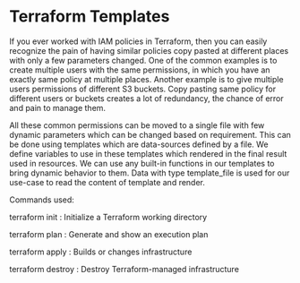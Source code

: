 # Terraform Templates

If you ever worked with IAM policies in Terraform, then you can easily recognize the pain of having similar policies copy pasted at different places with only a few parameters changed. One of the common examples is to create multiple users with the same permissions, in which you have an exactly same policy at multiple places. Another example is to give multiple users permissions of different S3 buckets. Copy pasting same policy for different users or buckets creates a lot of redundancy, the chance of error and pain to manage them.

All these common permissions can be moved to a single file with few dynamic parameters which can be changed based on requirement. This can be done using templates which are data-sources defined by a file. We define variables to use in these templates which rendered in the final result used in resources. We can use any built-in functions in our templates to bring dynamic behavior to them. Data with type template_file is used for our use-case to read the content of template and render.

Commands used:

terraform init : Initialize a Terraform working directory

terraform plan : Generate and show an execution plan

terraform apply : Builds or changes infrastructure

terraform destroy : Destroy Terraform-managed infrastructure